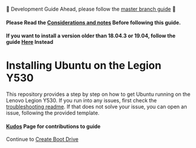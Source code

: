 :no_entry_sign: Development Guide Ahead, please follow the [master branch guide](https://github.com/kfechter/LegionY530Ubuntu) :no_entry_sign:

#### Please Read the [Considerations and notes](Sections/Considerations.md) Before following this guide.

#### If you want to install a version older than 18.04.3 or 19.04, follow the guide [Here](https://github.com/kfechter/LegionY530Ubuntu/tree/18.04.2-Install-Guide) Instead


# Installing Ubuntu on the Legion Y530

This repository provides a step by step on how to get Ubuntu running on the Lenovo Legion Y530. If you run into any issues, first check the [troubleshooting readme](Sections/Troubleshooting.md). If that does not solve your issue, you can open an issue, following the provided template.

#### [Kudos](Sections/Kudos.md) Page for contributions to guide

Continue to [Create Boot Drive](Sections/CreateBootDrive.md)
